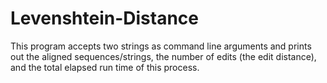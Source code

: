 # Levenshtein-Distance
This program accepts two strings as command line arguments and prints out the aligned sequences/strings, 
the number of edits (the edit distance), and the total elapsed run time of this process.
